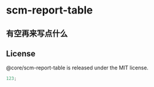 # scm-report-table

## 有空再来写点什么

## License

@core/scm-report-table is released under the MIT license.

```js
123;
```
